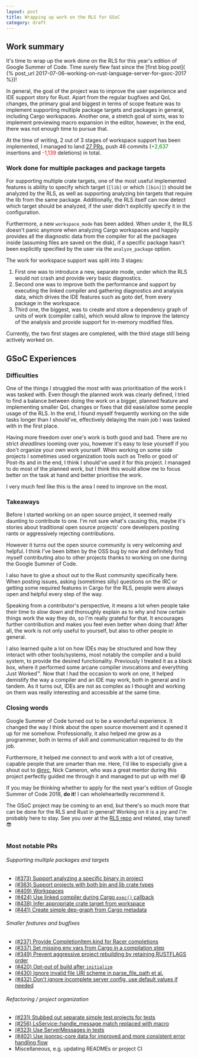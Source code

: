 ```yaml
---
layout: post
title: Wrapping up work on the RLS for GSoC
category: draft
---
```

## Work summary
It's time to wrap up the work done on the RLS for this year's edition of Google
Summer of Code. Time surely flew fast since the [first blog post](
{% post_url 2017-07-06-working-on-rust-language-server-for-gsoc-2017 %})!

In general, the goal of the project was to improve the user experience and
IDE support story for Rust. Apart from the regular bugfixes and QoL changes, the
primary goal and biggest in terms of scope feature was to implement supporting
multiple package targets and packages in general, including Cargo workspaces.
Another one, a stretch goal of sorts, was to implement previewing macro expansion
in the editor, however, in the end, there was not enough time to pursue that.

At the time of writing, 2 out of 3 stages of workspace support has been implemented,
I managed to land [27 PRs](#most-notable-prs), push
46 commits (<span style="color:green">+2,637</span> insertions and
<span style="color:red">-1,139</span> deletions) in total.

### Work done for multiple packages and package targets
For supporting multiple crate targets, one of the most useful implemented features
is ability to specify which target (`[lib]` or which `[[bin]]`) should be analyzed
by the RLS, as well as supporting analyzing bin targets that require the lib from
the same package. Additionally, the RLS itself can now detect which target should
be analyzed, if the user didn't explicitly specify it in the configuration.

Furthermore, a new `workspace_mode` has been added. When under it, the RLS doesn't
panic anymore when analyzing Cargo workspaces and happily provides all the diagnostic
data from the compiler for all the packages inside (assuming files are saved on
the disk), if a specific package hasn't been explicitly specified by the user
via the `analyze_package` option.

The work for workspace support was split into 3 stages:
1. First one was to introduce
a new, separate mode, under which the RLS would not crash and provide very basic
diagnostics.
2. Second one was to improve both the performance and support by executing
the linked compiler and gathering diagnostics and analysis data, which drives the IDE
features such as goto def, from every package in the workspace.
3. Third one, the biggest,
was to create and store a dependency graph of units of work (compiler calls), which
would allow to improve the latency of the analysis and provide support for in-memory
modified files.

Currently, the two first stages are completed, with the third stage still being actively
worked on.

## GSoC Experiences
### Difficulties
One of the things I struggled the most with was prioritisation of the work
I was tasked with. Even though the planned work was clearly defined, I tried to
find a balance between doing the work on a bigger, planned feature and implementing
smaller QoL changes or fixes that did ease/allow some people usage of the RLS.
In the end, I found myself frequently working on the side tasks longer than I
should've, effectively delaying the main job I was tasked with in the first place.

Having more freedom over one's work is both good and bad. There are no strict
*dreadlines* looming over you, however it's easy to lose yourself if you don't
organize your own work yourself. When working on some side projects I sometimes
used organization tools such as Trello or good ol' Post-Its and in the end, I
think I should've used it for this project. I managed to do most of the planned
work, but I think this would allow me to focus better on the task at hand and better
prioritise the work.

I very much feel like this is the area I need to improve on the most.

### Takeaways
Before I started working on an open source project, it seemed really daunting to
contribute to one. I'm not sure what's causing this, maybe it's stories about
traditional open source projects' core developers posting rants or aggressively
rejecting contributions.

However it turns out the open source community is very welcoming and helpful.
I think I've been bitten by the OSS bug by now and definitely find myself
contributing also to other projects thanks to working on one during the Google
Summer of Code.

I also have to give a shout out to the Rust community specifically here. When posting
issues, asking (sometimes silly) questions on the IRC or getting some required features
in Cargo for the RLS, people were always open and helpful every step of the way.

Speaking from a contributor's perspective, it means a lot when people take their
time to slow down and thoroughly explain as to why and how certain things work
the way they do, so I'm really grateful for that. It encourages further contribution
and makes you feel even better when doing that! After all, the work is not only useful
to yourself, but also to other people in general.

I also learned quite a lot on how IDEs may be structured and how they interact with
other tools/systems, most notably the compiler and a build system, to provide the desired
functionality. Previously I treated it as a black box, where it performed some
arcane compiler invocations and everything Just Worked&trade;. Now that I had the occasion
to work on one, it helped demistify the way a compiler and an IDE may work, both in general
and in tandem. As it turns out, IDEs are not as complex as I thought and working on them
was really interesting and accessible at the same time.

### Closing words

Google Summer of Code turned out to be a wonderful experience. It changed the way I think
about the open source movement and it opened it up for me somehow. Professionally, it also helped me
grow as a programmer, both in terms of skill and communication required to do the job.

Furthermore, it helped me connect to
and work with a lot of creative, capable people that are smarter than me.
Here, I'd like to especially give
a shout out to [@nrc](https://github.com/nrc), Nick Cameron, who was a great mentor during this project
 perfectly guided me through it and managed to put up with me! :smile:

If you may be thinking whether to apply for the next year's edition of Google Summer of
Code 2018, **do it**! I can wholeheartedly recommend it.

The GSoC project may be coming to an end, but there's so much more that can be done for the RLS
and Rust in general! Working on it is a joy and I'm probably here to stay. See you over at the [RLS repo](https://github.com/rust-lang-nursery/rls)
and related, stay tuned! :sunglasses:
<br>
<br> <!-- I'm so, so sorry webdevs. -->

### Most notable PRs
###### Supporting multiple packages and targets
* [(#373) Support analyzing a specific binary in project](https://github.com/rust-lang-nursery/rls/pulls/373)
* [(#363) Support projects with both bin and lib crate types](https://github.com/rust-lang-nursery/rls/pulls/363)
* [(#409) Workspaces](https://github.com/rust-lang-nursery/rls/pulls/409)
* [(#424) Use linked compiler during Cargo `exec()` callback](https://github.com/rust-lang-nursery/rls/pulls/424)
* [(#438) Infer appropriate crate target from workspace](https://github.com/rust-lang-nursery/rls/pulls/438)
* [(#441) Create simple dep-graph from Cargo metadata](https://github.com/rust-lang-nursery/rls/pulls/441)

###### Smaller features and bugfixes
* [(#237) Provide CompletionItem.kind for Racer completions](https://github.com/rust-lang-nursery/rls/pulls/237)
* [(#337) Set missing env vars from Cargo in a compilation step](https://github.com/rust-lang-nursery/rls/pulls/337)
* [(#349) Prevent aggressive project rebuilding by retaining RUSTFLAGS order](https://github.com/rust-lang-nursery/rls/pulls/349)
* [(#420) Opt-out of build after `initialize`](https://github.com/rust-lang-nursery/rls/pulls/420)
* [(#430) Ignore invalid file URI scheme in parse\_file\_path et al.](https://github.com/rust-lang-nursery/rls/pulls/430)
* [(#432) Don't ignore incomplete server config, use default values if needed](https://github.com/rust-lang-nursery/rls/pulls/432)

###### Refactoring / project organization
* [(#231) Stubbed out separate simple test projects for tests](https://github.com/rust-lang-nursery/rls/pulls/231)
* [(#256) LsService::handle\_message match replaced with macro](https://github.com/rust-lang-nursery/rls/pulls/256)
* [(#323) Use ServerMessages in tests](https://github.com/rust-lang-nursery/rls/pulls/323)
* [(#402) Use jsonrpc-core data for improved and more consistent error handling flow](https://github.com/rust-lang-nursery/rls/pulls/402)
* Miscellaneous, e.g. updating READMEs or project CI

